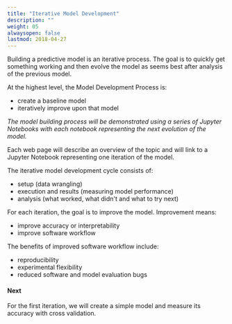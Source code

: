 ```yaml
---
title: "Iterative Model Development"
description: ""
weight: 05
alwaysopen: false
lastmod: 2018-04-27
---
```

Building a predictive model is an iterative process.  The goal is to quickly get something working and then evolve the model as seems best after analysis of the previous model.

At the highest level, the Model Development Process is:

- create a baseline model
- iteratively improve upon that model

*The model building process will be demonstrated using a series of Jupyter Notebooks with each notebook representing the next evolution of the model.*

Each web page will describe an overview of the topic and will link to a Jupyter Notebook representing one iteration of the model.

The iterative model development cycle consists of:

* setup (data wrangling)
* execution and results (measuring model performance)
* analysis (what worked, what didn't and what to try next)

For each iteration, the goal is to improve the model.  Improvement means:

- improve accuracy or interpretability
- improve software workflow

The benefits of improved software workflow include:

- reproducibility
- experimental flexibility
- reduced software and model evaluation bugs

#### Next

For the first iteration, we will create a simple model and measure its accuracy with cross validation.

